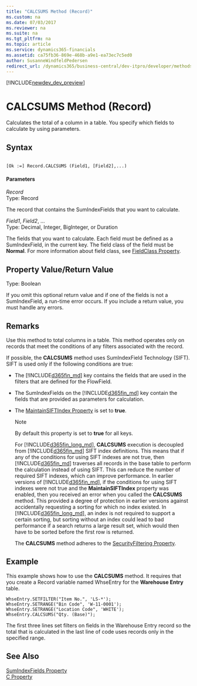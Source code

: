 ```yaml
---
title: "CALCSUMS Method (Record)"
ms.custom: na
ms.date: 07/03/2017
ms.reviewer: na
ms.suite: na
ms.tgt_pltfrm: na
ms.topic: article
ms.service: dynamics365-financials
ms.assetid: ca75fb36-869e-468b-a9e1-ea73ec7c5ed0
author: SusanneWindfeldPedersen
redirect_url: /dynamics365/business-central/dev-itpro/developer/methods/devenv-al-method-reference
---
```


[!INCLUDE[newdev_dev_preview](../includes/newdev_dev_preview.md)]

# CALCSUMS Method (Record)
Calculates the total of a column in a table. You specify which fields to calculate by using parameters.  

## Syntax  

```  

[Ok :=] Record.CALCSUMS (Field1, [Field2],...)  
```  

#### Parameters  
 *Record*  
 Type: Record  

 The record that contains the SumIndexFields that you want to calculate.  

 *Field1*, *Field2*, …  
 Type: Decimal, Integer, BigInteger, or Duration  

 The fields that you want to calculate. Each field must be defined as a SumIndexField, in the current key. The field class of the field must be **Normal**. For more information about field class, see [FieldClass Property](../properties/devenv-fieldclass-property.md).  

## Property Value/Return Value  
 Type: Boolean  

 If you omit this optional return value and if one of the fields is not a SumIndexField, a run-time error occurs. If you include a return value, you must handle any errors.  

## Remarks  
 Use this method to total columns in a table. This method operates only on records that meet the conditions of any filters associated with the record.  

 If possible, the **CALCSUMS** method uses SumIndexField Technology \(SIFT\). SIFT is used only if the following conditions are true:  

- The [!INCLUDE[d365fin_md](../includes/d365fin_md.md)] key contains the fields that are used in the filters that are defined for the FlowField.  

- The SumIndexFields on the [!INCLUDE[d365fin_md](../includes/d365fin_md.md)] key contain the fields that are provided as parameters for calculation.  

- The [MaintainSIFTIndex Property](../properties/devenv-maintainsift-index-property.md) is set to **true**.  

  > [!NOTE]  
  >  By default this property is set to **true** for all keys.  

  For [!INCLUDE[d365fin_long_md](../includes/d365fin_long_md.md)], **CALCSUMS** execution is decoupled from [!INCLUDE[d365fin_md](../includes/d365fin_md.md)] SIFT index definitions. This means that if any of the conditions for using SIFT indexes are not true, then [!INCLUDE[d365fin_md](../includes/d365fin_md.md)] traverses all records in the base table to perform the calculation instead of using SIFT. This can reduce the number of required SIFT indexes, which can improve performance. In earlier versions of [!INCLUDE[d365fin_md](../includes/d365fin_md.md)], if the conditions for using SIFT indexes were not true and the **MaintainSIFTIndex** property was enabled, then you received an error when you called the **CALCSUMS** method. This provided a degree of protection in earlier versions against accidentally requesting a sorting for which no index existed. In [!INCLUDE[d365fin_long_md](../includes/d365fin_long_md.md)], an index is not required to support a certain sorting, but sorting without an index could lead to bad performance if a search returns a large result set, which would then have to be sorted before the first row is returned.  

  The **CALCSUMS** method adheres to the [SecurityFiltering Property](../properties/devenv-securityfiltering-property.md). <!-- For more information about security filters, see [Record-Level Security](Record-Level-Security.md). -->

## Example  
 This example shows how to use the **CALCSUMS** method. It requires that you create a Record variable named WhseEntry for the **Warehouse Entry** table.  

```  
WhseEntry.SETFILTER("Item No.", 'LS-*');  
WhseEntry.SETRANGE("Bin Code", 'W-11-0001');  
WhseEntry.SETRANGE("Location Code", 'WHITE');  
WhseEntry.CALCSUMS("Qty. (Base)");  
```  

 The first three lines set filters on fields in the Warehouse Entry record so the total that is calculated in the last line of code uses records only in the specified range.  

## See Also  
 <!--[SumIndexField Technology \(SIFT\)](devenv-SumIndexField-Technology--SIFT.md) -->   
 [SumIndexFields Property](../properties/devenv-SumIndexFields-Property.md)  
[C Property](../properties/devenv-SumIndexFields-Property.md)

